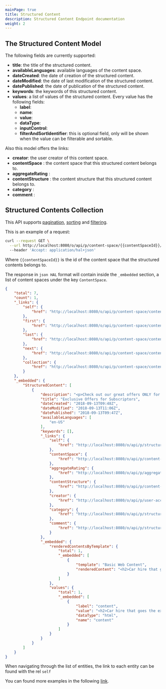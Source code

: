 ```yaml
---
mainPage: true
title: Structured Content
description: Structured Content Endpoint documentation
weight: 2
---
```


## The Structured Content Model

The following fields are currently supported:

* **title**: the title of the structured content.
* **availableLanguages**: available languages of the content space.
* **dateCreated**: the date of creation of the structured content.
* **dateModified**: the date of last modification of the structured content.
* **datePublished**: the date of publication of the structured content.
* **keywords**: the keywords of this structured content.
* **values**: a list of values of the structured content. Every value has the following fields:
  * **label**:
  * **name**:
  * **value**:
  * **dataType**:
  * **inputControl**:
  * **filterAndSortIdentifier**: this is optional field, only will be shown when the value can be filterable and sortable.

Also this model offers the links:

* **creator**: the user creator of this content space.
* **contentSpace** :  the content space that this structured content belongs to. 
* **aggregateRating** : 
* **contentStructure** : the content structure that this structured content belongs to. 
* **category** : 
* **comment** : 

## Structured Contents Collection

This API supports [pagination](/docs/general/pagination.html), [sorting](/docs/general/sorting.html) and [filtering](/docs/general/filtering.html).

This is an example of a request: 

```bash
curl --request GET \
  --url http://localhost:8080/o/api/p/content-space/{{contentSpaceId}}/structured-contents?page=1&per_page=1\
  --header 'Accept: application/hal+json'

```

Where `{{contentSpaceId}}` is the id of the content space that the structured contents belongs to.

The response in `json HAL` format will contain inside the `_embedded` section, a list of content spaces under the key `ContentSpace`.

```json
{
    "total": 7,
    "count": 1,
    "_links": {
        "self": {
            "href": "http://localhost:8080/o/api/p/content-space/contentSpaceId/structured-contents?page=1&per_page=1"
        },
        "first": {
            "href": "http://localhost:8080/o/api/p/content-space/contentSpaceId/structured-contents?page=1&per_page=1"
        },
        "last": {
            "href": "http://localhost:8080/o/api/p/content-space/contentSpaceId/structured-contents?page=7&per_page=1"
        },
        "next": {
            "href": "http://localhost:8080/o/api/p/content-space/contentSpaceId/structured-contents?page=2&per_page=1"
        },
        "collection": {
            "href": "http://localhost:8080/o/api/p/content-space/contentSpaceId/structured-contents"
        }
    },
    "_embedded": {
        "StructuredContent": [
            {
                "description": "<p>Check out our great offers ONLY for members!</p>",
                "title": "Exclusive Offers for Subscriptors",
                "dateCreated": "2018-09-13T09:48Z",
                "dateModified": "2018-09-13T11:06Z",
                "datePublished": "2018-09-13T09:47Z",
                "availableLanguages": [
                    "en-US"
                ],
                "keywords": [],
                "_links": {
                    "self": {
                        "href": "http://localhost:8080/o/api/p/structured-contents/36793"
                    },
                    "contentSpace": {
                        "href": "http://localhost:8080/o/api/p/content-space/contentSpaceId"
                    },
                    "aggregateRating": {
                        "href": "http://localhost:8080/o/api/p/aggregate-rating/20601:36793"
                    },
                    "contentStructure": {
                        "href": "http://localhost:8080/o/api/p/content-structures/25071"
                    },
                    "creator": {
                        "href": "http://localhost:8080/o/api/p/user-account/20212"
                    },
                    "category": {
                        "href": "http://localhost:8080/o/api/p/structured-contents/36793/categories"
                    },
                    "comment": {
                        "href": "http://localhost:8080/o/api/p/structured-contents/36793/comment"
                    }
                },
                "_embedded": {
                    "renderedContentsByTemplate": {
                        "total": 1,
                        "_embedded": [
                            {
                                "template": "Basic Web Content",
                                "renderedContent": "<h2>Car hire that goes the extra mile</h2><ul><li><img alt=\"Usps white tick\" height=\"21\" src=\"http://www.theaa.com/~/media/the-aa/usps-icon-tick/usps-white-tick.png?h=21&amp;la=en&amp;w=21&amp;hash=61EF67E0678A56A550C9AA064516E659B306400B\" width=\"21\" /><h5>Easy booking</h5><p>Book below or call&nbsp;0344 335 0243&nbsp;to compare rates between Enterprise, National and Alamo.</p></li><li><img alt=\"Usps white tick\" height=\"21\" src=\"http://www.theaa.com/~/media/the-aa/usps-icon-tick/usps-white-tick.png?h=21&amp;la=en&amp;w=21&amp;hash=61EF67E0678A56A550C9AA064516E659B306400B\" width=\"21\" /><h5>The right car for you</h5><p>Choose from a wide range of high-quality vehicles – from compact cars to luxury saloons.</p></li><li><img alt=\"Usps white tick\" height=\"21\" src=\"http://www.theaa.com/~/media/the-aa/usps-icon-tick/usps-white-tick.png?h=21&amp;la=en&amp;w=21&amp;hash=61EF67E0678A56A550C9AA064516E659B306400B\" width=\"21\" /><h5>Worldwide rentals</h5><p>Save money at over 7,000 locations across the UK, Europe and North America.</p></li></ul>"
                            }
                        ]
                    },
                    "values": {
                        "total": 1,
                        "_embedded": [
                            {
                                "label": "content",
                                "value": "<h2>Car hire that goes the extra mile</h2>\n\n<ul>\n\t<li><img alt=\"Usps white tick\" height=\"21\" src=\"http://www.theaa.com/~/media/the-aa/usps-icon-tick/usps-white-tick.png?h=21&amp;la=en&amp;w=21&amp;hash=61EF67E0678A56A550C9AA064516E659B306400B\" width=\"21\" />\n\t<h5>Easy booking</h5>\n\n\t<p>Book below or call&nbsp;0344 335 0243&nbsp;to compare rates between Enterprise, National and Alamo.</p>\n\t</li>\n\t<li><img alt=\"Usps white tick\" height=\"21\" src=\"http://www.theaa.com/~/media/the-aa/usps-icon-tick/usps-white-tick.png?h=21&amp;la=en&amp;w=21&amp;hash=61EF67E0678A56A550C9AA064516E659B306400B\" width=\"21\" />\n\t<h5>The right car for you</h5>\n\n\t<p>Choose from a wide range of high-quality vehicles – from compact cars to luxury saloons.</p>\n\t</li>\n\t<li><img alt=\"Usps white tick\" height=\"21\" src=\"http://www.theaa.com/~/media/the-aa/usps-icon-tick/usps-white-tick.png?h=21&amp;la=en&amp;w=21&amp;hash=61EF67E0678A56A550C9AA064516E659B306400B\" width=\"21\" />\n\t<h5>Worldwide rentals</h5>\n\n\t<p>Save money at over 7,000 locations across the UK, Europe and North America.</p>\n\t</li>\n</ul>",
                                "dataType": "html",
                                "name": "content"
                            }
                        ]
                    }
                }
            }
        ]
    }
}
```

When navigating through the list of entities, the link to each entity can be found with the rel `self`

You can found more examples in the following [link](/docs/content-space/examples.html).
